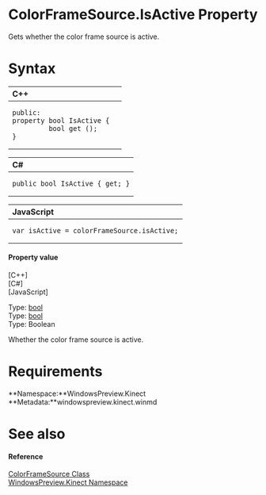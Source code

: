 ColorFrameSource.IsActive Property  
==================================  

Gets whether the color frame source is active. <span id="syntaxSection"></span>

Syntax  
======  

<table>
<colgroup>
<col width="100%" />
</colgroup>
<thead>
<tr class="header">
<th align="left">C++</th>
</tr>
</thead>
<tbody>
<tr class="odd">
<td align="left"><pre><code>public:  
property bool IsActive {  
         bool get ();  
}</code></pre></td>
</tr>
</tbody>
</table>

<table>
<colgroup>
<col width="100%" />
</colgroup>
<thead>
<tr class="header">
<th align="left">C#</th>
</tr>
</thead>
<tbody>
<tr class="odd">
<td align="left"><pre><code>public bool IsActive { get; }</code></pre></td>
</tr>
</tbody>
</table>

<table>
<colgroup>
<col width="100%" />
</colgroup>
<thead>
<tr class="header">
<th align="left">JavaScript</th>
</tr>
</thead>
<tbody>
<tr class="odd">
<td align="left"><pre><code>var isActive = colorFrameSource.isActive;</code></pre></td>
</tr>
</tbody>
</table>

<span id="ID4EU"></span>
#### Property value  

[C++]   
 [C\#]   
 [JavaScript]   

Type: [bool](http://msdn.microsoft.com/en-us/library/hh755815.aspx)  
Type: [bool](http://msdn.microsoft.com/en-us/library/system.boolean.aspx)  
Type: Boolean  

Whether the color frame source is active.  

<span id="requirements"></span>

Requirements  
============  

**Namespace:**WindowsPreview.Kinect  
**Metadata:**windowspreview.kinect.winmd  

<span id="ID4ECB"></span>

See also  
========  

<span id="ID4EEB"></span>
#### Reference  

[ColorFrameSource Class](../../ColorFrameSource_Class.md)  
 [WindowsPreview.Kinect Namespace](../../../Kinect.md)  



<!--Please do not edit the data in the comment block below.-->
<!--
TOCTitle : IsActive Property
RLTitle : ColorFrameSource.IsActive Property
KeywordK : IsActive property
KeywordK : ColorFrameSource.IsActive property
KeywordF : WindowsPreview.Kinect.ColorFrameSource.IsActive
KeywordF : ColorFrameSource.IsActive
KeywordF : IsActive
KeywordF : WindowsPreview.Kinect.ColorFrameSource.IsActive
KeywordA : P:WindowsPreview.Kinect.ColorFrameSource.IsActive
AssetID : P:WindowsPreview.Kinect.ColorFrameSource.IsActive
Locale : en-us
CommunityContent : 1
APIType : Managed
APILocation : windowspreview.kinect.winmd
APIName : WindowsPreview.Kinect.ColorFrameSource.IsActive
TargetOS : Windows
TopicType : kbSyntax
DevLang : VB
DevLang : CSharp
DevLang : JavaScript
DevLang : C++
DocSet : K4Wv2
ProjType : K4Wv2Proj
Technology : Kinect for Windows
Product : Kinect for Windows SDK v2
productversion : 20
-->
